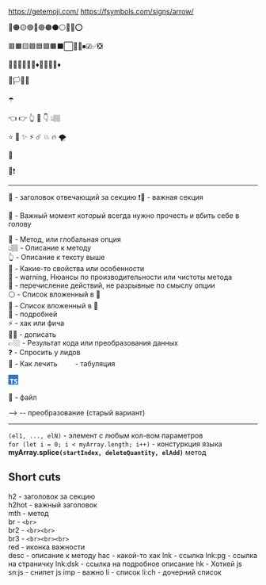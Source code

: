 https://getemoji.com/
https://fsymbols.com/signs/arrow/

🔴🟠🟡🟢🔵🟣🟤⚫⚪🔘🛑⭕

🟥🟧🟨🟩🟦🟪🟫⬛⬜🔲🔳⏹☑✅❎

🔺🔻🔷🔶🔹🔸♦💠💎💧🧊♦️

🏴🏳🚩🏁

☂️

👈 👉 👆 🖕 👇 👆🏽
 
⭐️ 🌟 ✨ ⚡️ ☄️ 💥 🔥 🌪

🎯

📛❗️

---

🚩 - заголовок отвечающий за секцию
❗🚩 - важная секция

🛑 - Важный момент который всегда нужно прочесть и вбить себе в голову

💠 - Метод, или глобальная опция  
👆🏽 - Описание к методу  
👆 - Описание к тексту выше  
🔹 - Какие-то свойства или особенности  
🔸 - warning, Нюансы по производительности или чистоты метода  
🎯 - перечисление действий, не разрывные по смыслу опции  
⚪ - Список вложенный в 🔹  
🥏 - Список вложенный в 🎯  
📗 - подробней  
⚡️ - хак или фича  
✍🏼 - дописать  
👉🏼 - Результат кода или преобразования данных  
❓ - Спросить у лидов  
💊 - Как лечить
&emsp;&emsp; - табуляция  

<img src="https://raw.githubusercontent.com/webster6667/documentation/master/documentation-data/illustrations/ts.svg" height="20px" title="ts" >

📜 - файл

--> -- преобразование (старый вариант)

---


`(el1, ..., elN)` - элемент с любым кол-вом параметров    
`for (let i = 0; i < myArray.length; i++)` - констуркция языка    
**myArray.splice`(startIndex, deleteQuantity, elAdd)`** метод  

## Short cuts

h2 - заголовок за секцию  
h2hot - важный заголовок  
mth - метод    
br - `<br>`  
br2 - `<br><br>`  
br3 - `<br><br><br>`  
red - иконка важности  
desc - описание к методу
hac - какой-то хак
lnk - ссылка
lnk:pg - ссылка на страничку
lnk:dsk - ссылка на подробное описание
hk - Хоткей js
sn:js - снипет js
imp - важно
li - список
li:ch - дочерний список
